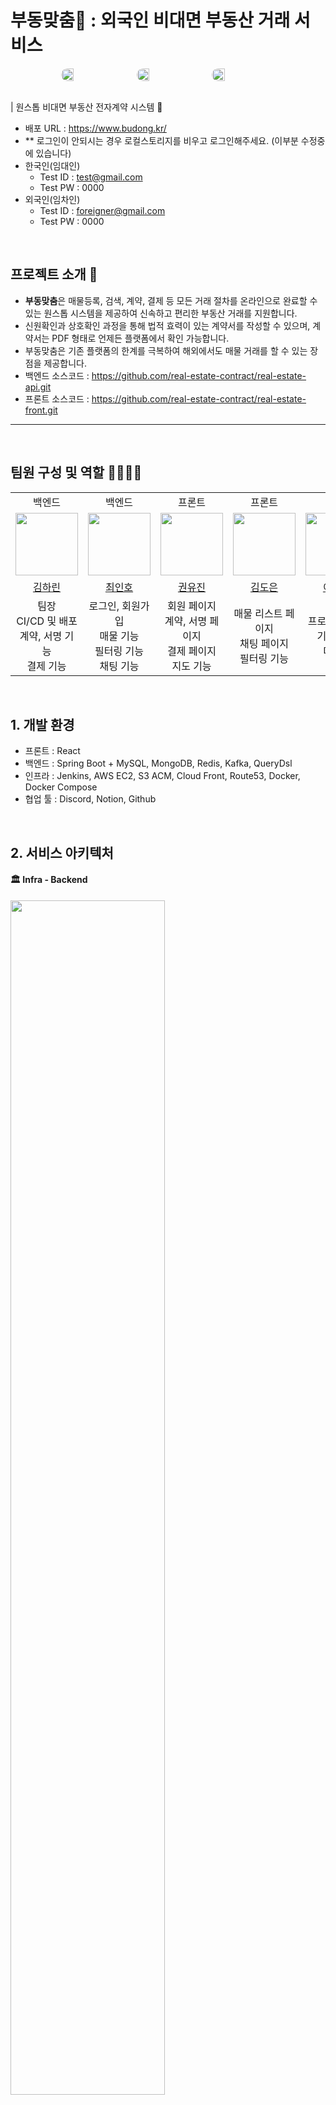 # 부동맞춤🏡 : 외국인 비대면 부동산 거래 서비스
<div style="display: flex; justify-content: center; gap: 20px;">
  <img src="https://github.com/real-estate-contract/real-estate-front/assets/99604087/13e626fb-4d4a-4817-b554-d465e48baea4" style="border-radius: 15px; width: 20%;">
  <img src="https://github.com/real-estate-contract/real-estate-front/assets/99604087/35142afd-087c-4f25-aebf-211581898571" style="border-radius: 15px; width: 20%;">
    <img src="https://github.com/real-estate-contract/real-estate-front/assets/99604087/233c94c8-4e85-42c9-b1f0-c6326a3682a1" style="border-radius: 15px; width: 20%;">
</div>
<br/>

| 원스톱 비대면 부동산 전자계약 시스템 🏡
- 배포 URL : https://www.budong.kr/
- ** 로그인이 안되시는 경우 로컬스토리지를 비우고 로그인해주세요. (이부분 수정중에 있습니다)
- 한국인(임대인)
    - Test ID : test@gmail.com
    - Test PW : 0000
- 외국인(임차인) 
    - Test ID : foreigner@gmail.com
    - Test PW : 0000

<br>

## 프로젝트 소개 📝

- **부동맞춤**은 매물등록, 검색, 계약, 결제 등 모든 거래 절차를 온라인으로 완료할 수 있는 원스톱 시스템을 제공하여 신속하고 편리한 부동산 거래를 지원합니다.
- 신원확인과 상호확인 과정을 통해 법적 효력이 있는 계약서를 작성할 수 있으며, 계약서는 PDF 형태로 언제든 플랫폼에서 확인 가능합니다.
- 부동맞춤은 기존 플랫폼의 한계를 극복하여 해외에서도 매물 거래를 할 수 있는 장점을 제공합니다.
- 백엔드 소스코드 : https://github.com/real-estate-contract/real-estate-api.git
- 프론트 소스코드 : https://github.com/real-estate-contract/real-estate-front.git
----

<br>

## 팀원 구성 및 역할 👨‍👨‍👧‍👧

<table>
  <tbody>
      <tr>
      <td align="center">백엔드</td> 
      <td align="center">백엔드</td>
      <td align="center">프론트</td>
      <td align="center">프론트</td>
      <td align="center">기획</td>
      </tr>
      <tr>
      <td align="center"><a href="https://github.com/harin1212"><img src="https://github.com/harin1212.png" width="100px;" alt=""/></td>
      <td align="center"><a href="https://github.com/Choi-InHo"><img src="https://github.com/Choi-InHo.png" width="100px;" alt=""/></td>
      <td align="center"><a href="https://github.com/yuujin00"><img src="https://github.com/yuujin00.png" width="100px;" alt=""/></td>
      <td align="center"><a href="https://github.com/doeuni"><img src="https://github.com/doeuni.png" width="100px;" alt=""/></td>
      <td align="center"><a href="https://github.com/C8-H10-N4-O2"><img src="https://github.com/C8-H10-N4-O2.png" width="100px;" alt=""/></td>
      </tr>
      <tr>
      <td align="center"><a href="https://github.com/harin1212">김하린</td> 
      <td align="center"><a href="https://github.com/Choi-InHo">최인호</td> 
      <td align="center"><a href="https://github.com/yuujin00">권유진</td>
      <td align="center"><a href="https://github.com/doeuni">김도은</td>
      <td align="center"><a href="https://github.com/C8-H10-N4-O2">이예솔</td>
      </tr>
    <tr>
    <td align="center">팀장<br/>CI/CD 및 배포<br/>계약, 서명 기능<br/>결제 기능</td> 
    <td align="center">로그인, 회원가입<br/> 매물 기능 <br/> 필터링 기능<br/> 채팅 기능 <br/> </td> 
    <td align="center">회원 페이지<br/> 계약, 서명 페이지 <br/> 결제 페이지<br/> 지도 기능 <br/></td>
    <td align="center">매물 리스트 페이지<br/> 채팅 페이지 <br/> 필터링 기능<br/> </td>
    <td align="center">프로젝트 기획 <br/> 기능 설계 <br/> 디자인 </td>
    </tr>
  </tbody>
</table>


<br>

## 1. 개발 환경

- 프론트 : React
- 백엔드 : Spring Boot + MySQL, MongoDB, Redis, Kafka, QueryDsl
- 인프라 : Jenkins, AWS EC2, S3 ACM, Cloud Front, Route53, Docker, Docker Compose
- 협업 툴 : Discord, Notion, Github
<br>

## 2. 서비스 아키텍처 
####  🏛 Infra - Backend
<img src="https://github.com/real-estate-contract/real-estate-front/assets/99604087/53066bed-88aa-4006-ad2f-5e1cce295966" width="70%"/>

####  🏛 Infra - Frontend
<img src="https://github.com/real-estate-contract/real-estate-front/assets/99604087/adc78aca-a8ff-4142-887c-2127eb40cd25" width="50%"/>

## 3. 페이지별 기능

### 🎥 온보딩, 회원가입, 로그인
- 서비스 접속 초기화면입니다.
- 온보딩 화면 이후 회원가입, 로그인을 진행합니다.

| 기능 | 배포 환경 시연 |
|:----:|:------:|
| 온보딩, 회원가입, 로그인 | <div style="display: flex; justify-content: center; gap: 20px;"><img src="https://github.com/real-estate-contract/real-estate-front/assets/99604087/5d05524d-0255-40a0-bf4d-76a7819994e6" width="30%" style="border-radius: 15px;"/><img src="https://github.com/real-estate-contract/real-estate-front/assets/99604087/538cf4e1-2a1a-415a-8411-691282031081" width="30%" style="border-radius: 15px;"/></div> |

### 🎥 매물 등록
- (1) 주소 등록 : 매물 소유인(임대인)은 플랫폼을 통해 매물을 등록할 수 있습니다. 네이버 클라우드의 지도 API를 이용해 지도 검색 기능으로 매물 주소를 검색 후 등록합니다.
- (2) 매물 옵션 : 임대인이 매물 옵션 정보를 등록합니다.
- (3) 추가 옵션 : 매물에 관해 추가 필요한 정보를 등록합니다.
- (4) 이미지 : 매물 이미지를 등록합니다. 이 때 이미지는 S3 버킷으로 관리합니다.

| 기능 | 배포 환경 시연 |
|:----:|:------:|
| 주소 등록 매물 옵션, 추가 옵션, 이미지 등록 | <div style="display: flex; justify-content: center; gap: 20px; flex-wrap: wrap;"><img src="https://github.com/real-estate-contract/real-estate-front/assets/99604087/11887e26-6f4b-4043-8d10-d874df937025" width="30%" style="border-radius: 15px; margin-bottom: 20px;"/><img src="https://github.com/real-estate-contract/real-estate-front/assets/99604087/9a95d517-d4e2-48f8-a8d1-5beb48a1f644" width="30%" style="border-radius: 15px; margin-bottom: 20px;"/><img src="https://github.com/real-estate-contract/real-estate-front/assets/99604087/281aaef7-0f79-4c50-abb6-6123252db085" width="30%" style="border-radius: 15px; margin-bottom: 20px;"/></div> |

### 🎥 매물 리스트
- 임차인(외국인)은 플랫폼에서 매물 검색을 통해 매물을 검색할 수 있습니다. 
- (1) 원하는 위치나 주소를 통해 인근 매물을 검색할 수 있습니다.
- (2) 필터링을 통해 조건에 맞는 매물을 찾을 수 있습니다. queryDsl에서 제공하는 기능인 BooleanExpression을 활용해 상황, 조건별로 다중 조건을 주어 원하는 매물을 찾아 검색할 수 있습니다.
- (3) 매물보기에서 원하는 매물을 선택해 거래하기 버튼을 누르면 계약을 진행할 수 있습니다. 이 때, 자신의 매물을 자신이 거래하지 못하도록 예외처리를 했습니다

| 기능 | 배포 환경 시연 |
|:----:|:------:|
| 매물 검색 | <div style="display: flex; justify-content: center; gap: 20px;"><img src="https://github.com/real-estate-contract/real-estate-front/assets/99604087/066e6c42-225e-426f-9506-016312d3589a" width="30%" style="border-radius: 15px;"/></div> |

### 🎥 매물 거래 - 전자 계약서
- 임차인(외국인)은 플랫폼에서 매물 검색을 통해 매물을 검색할 수 있습니다. 
- (1) 임차인(외국인)이 원하는 매물을 선택하면 절차를 확인하고 계약을 진행합니다.
- (2) 매물 등록 단계에서 저장한 계약서를 불러와 계약당사자들은 서로 확인합니다.
- (3) 거래 당사자간 수정이 가능한 부동산 단기 월세 계약서를 작성합니다.
- (4) 계약서 동의 후 계약 당사자들은 계약서 작성을 완료합니다.

| 기능 | 배포 환경 시연 |
|:----:|:------:|
| 전자 계약서 작성 | <div style="display: flex; justify-content: center; gap: 20px;"><img src="https://github.com/real-estate-contract/real-estate-front/assets/99604087/029979ad-d215-4586-a098-f076b794b167" width="30%" style="border-radius: 15px;"/></div> |

### 🎥 매물 거래 - 전자 서명
- (1) 계약서 작성을 완료한 뒤, 서명하기를 진행합니다.
- (2) 거래 당사자들 모두 각자 서명을 완료합니다.
- (3) 서명의 진위여부를 확인하고 결제할 수 있습니다.

| 기능 | 배포 환경 시연 |
|:----:|:------:|
| 전자 서명 | <div style="display: flex; justify-content: center; gap: 20px;"><img src="https://github.com/real-estate-contract/real-estate-front/assets/99604087/5934c817-c2ec-4a40-b4c3-96fbec992f59" width="30%" style="border-radius: 15px;"/></div> |

### 🎥 매물 거래 - 결제
- (1) 결제는 KG이니시스의 테스트 환경입니다.
- (2) 금액 확인 후 결제하기를 눌러 결제를 진행합니다.
- (3) 결제 완료 후 계약서를 수령할 수 있습니다.
- (4) 테스트 환경으로 결제 당일 자정에 돈을 다시 환급받을 수 있습니다.

| 기능 | 배포 환경 시연 |
|:----:|:------:|
| 결제 | <div style="display: flex; justify-content: center; gap: 20px;"><img src="https://github.com/real-estate-contract/real-estate-front/assets/99604087/04162101-ddb2-491f-8268-9f1690eec124" width="30%" style="border-radius: 15px;"/></div> |


<br>
